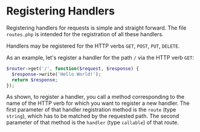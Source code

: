 # Registering Handlers
Registering handlers for requests is simple and straight forward.
The file `routes.php` is intended for the registration of all these handlers.

Handlers may be registered for the HTTP verbs `GET`, `POST`, `PUT`, `DELETE`.

As an example, let's register a handler for the path `/` via the HTTP verb `GET`:

```php
$router->get('/', function($request, $response) {
  $response->write('Hello World!');
  return $response;
});
```

As shown, to register a handler, you call a method corresponding to the name of the HTTP verb for which you want to register a new handler.
The first parameter of that handler registration method is the `route` (type `string`), which has to be matched by the requested path.
The second parameter of that method is the `handler` (type `callable`) of that route.
